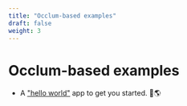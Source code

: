 ```yaml
---
title: "Occlum-based examples"
draft: false
weight: 3
---
```


# Occlum-based examples

* A ["hello world"](https://github.com/edgelesssys/marblerun/tree/master/samples/occlum-hello) app to get you started. 👋🌎
